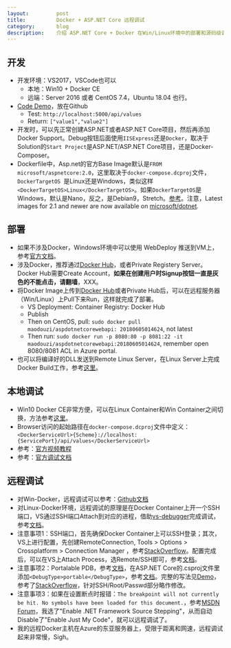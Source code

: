 ```yaml
---
layout:         post
title:          Docker + ASP.NET Core 远程调试
category:       blog
description:    介绍 ASP.NET Core + Docker 在Win/Linux环境中的部署和源码级调试方法
---
```


## 开发
- 开发环境：VS2017，VSCode也可以
	- 本地：Win10 + Docker CE
	- 远端：Server 2016 或者 CentOS 7.4，Ubuntu 18.04 也行。
- [Code Demo](https://github.com/wu-wenxiang/Training-AspDotNetCore-Docker-Public/tree/master/Docker-AspDotNetCore/AspDotNetCore-WebApi-Docker-Linux-RemoteDebug)，放在Github
	- Test: `http://localhost:5000/api/values`
	- Return: `["value1","value2"]`
- 开发时，可以先正常创建ASP.NET或者ASP.NET Core项目，然后再添加Docker Support。Debug按钮后面使用`IISExpress`还是`Docker`，取决于Solution的`Start Project`是ASP.NET/ASP.NET Core项目，还是Docker-Composer。
- Dockerfile中，Asp.net的官方Base Image默认是`FROM microsoft/aspnetcore:2.0`，这里取决于`docker-compose.dcproj`文件，`DockerTargetOS `是Linux还是Windows，类似这样`<DockerTargetOS>Linux</DockerTargetOS>`。如果`DockerTargetOS`是Windows，默认是Nano，反之，是Debian9，Stretch。[参考](https://github.com/aspnet/aspnet-docker/tree/master/2.0)。注意，Latest images for 2.1 and newer are now available on [microsoft/dotnet](https://hub.docker.com/r/microsoft/dotnet/).

## 部署
- 如果不涉及Docker，Windows环境中可以使用 WebDeploy 推送到VM上，参考[官方文档](https://github.com/aspnet/Tooling/blob/AspNetVMs/docs/create-asp-net-vm-with-webdeploy.md)。
- 涉及Docker，推荐通过[Docker Hub](https://hub.docker.com/)，或者Private Registery Server。Docker Hub需要Create Account，**如果在创建用户时Signup按钮一直是灰色的不能点击，请翻墙**，XXX。
- 将Docker Image上传到[Docker Hub](https://hub.docker.com/)或者Private Hub后，可以在远程服务器（Win/Linux）上Pull下来Run，这样就完成了部署。
	- VS Deployment: Container Registry: Docker Hub
	- Publish
	- Then on CentOS, pull: `sudo docker pull maodouzi/aspdotnetcorewebapi: 20180605014624`, not latest
	- Then run: `sudo docker run -p 8080:80 -p 8081:22 -it maodouzi/aspdotnetcorewebapi:20180605014624`, remember open 8080/8081 ACL in Azure portal.
- 也可以将编译好的DLL发送到Remote Linux Server，在Linux Server上完成Docker Build工作，参考[这里](https://www.cnblogs.com/keepcodingforever/p/6698862.html)。

## 本地调试
- Win10 Docker CE非常方便，可以在Linux Container和Win Container之间切换，方法参考[这里](https://stackoverflow.com/questions/46779911/asp-net-core-docker-build-error)。
- Browser访问的起始路径在`docker-compose.dcproj`文件中定义：`<DockerServiceUrl>{Scheme}://localhost:{ServicePort}/api/values</DockerServiceUrl>`
- 参考：[官方视频教程](https://channel9.msdn.com/Events/Visual-Studio/Visual-Studio-2017-Launch/T115)
- 参考：[官方调试文档](https://docs.microsoft.com/en-us/aspnet/core/host-and-deploy/docker/visual-studio-tools-for-docker?view=aspnetcore-2.1)

## 远程调试
- 对Win-Docker，远程调试可以参考：[Github文档](https://github.com/riskfirst/debugging-aspnet-core-windows-docker)
- 对Linux-Docker环境，远程调试的原理是在Docker Container上开一个SSH端口，VS通过SSH端口Attach到对应的进程，借助[vs-debugger](https://aka.ms/getvsdbgsh)完成调试，参考[文档](https://github.com/Microsoft/MIEngine/wiki/Offroad-Debugging-of-.NET-Core-on-Linux---OSX-from-Visual-Studio)。
- 注意事项1：SSH端口，首先确保Docker Container上可以SSH登录；其次，VS上进行配置，先创建RemoteConnection, Tools > Options > Crossplatform > Connection Manager ，参考[StackOverflow](https://stackoverflow.com/questions/48661857/how-to-debug-a-net-core-app-runnig-in-linux-docker-container-from-visual-studio)。配置完成后，可以在VS上Attach Process，选Remote/SSH即可，参考[文档](https://blogs.msdn.microsoft.com/devops/2017/01/26/debugging-net-core-on-unix-over-ssh/)。
- 注意事项2：Portalable PDB，参考[文档](https://github.com/dotnet/core/blob/master/Documentation/diagnostics/portable_pdb.md)，在ASP.NET Core的.csproj文件里添加`<DebugType>portable</DebugType>`，参考[文档](https://github.com/OmniSharp/omnisharp-vscode/wiki/Portable-PDBs)。完整的写法见[Demo](https://github.com/wu-wenxiang/Training-AspDotNetCore-Docker-Public/tree/master/Docker-AspDotNetCore/AspDotNetCore-WebApi-Docker-Linux-RemoteDebug)，参考了[StackOverflow](https://stackoverflow.com/questions/48661857/how-to-debug-a-net-core-app-runnig-in-linux-docker-container-from-visual-studio)，针对SSH/Root/Passwd部分略作修改。
- 注意事项3：如果在设置断点时报错：`The breakpoint will not currently be hit. No symbols have been loaded for this document.`，参考[MSDN Forum](https://social.msdn.microsoft.com/Forums/sqlserver/en-US/1d06342e-4aca-45bc-bcb3-830bb20faff0/cant-remote-debug-azure-api-app?forum=vsdebug)，我选了"Enable .NET Framework Source Stepping"，从而自动Disable了"Enable Just My Code"，就可以远程调试了。
- 我的远程Docker主机在Azure的东亚服务器上，受限于距离和网速，远程调试起来非常慢，Sigh。

